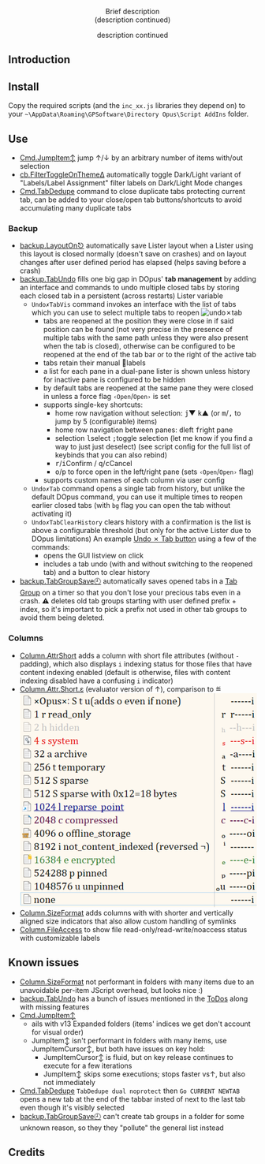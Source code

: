 <p align="center">
Brief description
<br>
(description continued)
</p>

<p align="center">  
description continued
</p>


## Introduction

## Install

Copy the required scripts (and the `inc_xx.js` libraries they depend on) to your `~\AppData\Roaming\GPSoftware\Directory Opus\Script AddIns` folder.

## Use

- [Cmd.JumpItem↕](./Cmd.JumpItem↕.js) jump ↑/↓ by an arbitrary number of items with/out selection
- [cb.FilterToggleOnThemeΔ](./cb.FilterToggleOnThemeΔ.js) automatically toggle Dark/Light variant of "Labels/Label Assignment" filter labels on Dark/Light Mode changes
- [Cmd.TabDedupe](Cmd.TabDedupe) command to close duplicate tabs protecting current tab, can be added to your close/open tab buttons/shortcuts to avoid accumulating many duplicate tabs

### Backup
- [backup.LayoutOn⎋](./backup.LayoutOn⎋.js) automatically save Lister layout when a Lister using this layout is closed normally (doesn't save on crashes) and on layout changes after user defined period has elapsed (helps saving before a crash)
- [backup.TabUndo](./backup.TabUndo.js) fills one big gap in DOpus' **tab management** by adding an interface and commands to undo multiple closed tabs by storing each closed tab in a persistent (across restarts) Lister variable
  - `Undo✗TabVis` command invokes an interface with the list of tabs which you can use to select multiple tabs to reopen
    ![undo✗tab](./img/undo✗tab.png)
    - tabs are reopened at the position they were close in if said position can be found (not very precise in the presence of multiple tabs with the same path unless they were also present when the tab is closed), otherwise can be configured to be reopened at the end of the tab bar or to the right of the active tab
    - tabs retain their manual 🔖labels
    - a list for each pane in a dual-pane lister is shown unless history for inactive pane is configured to be hidden
    - by default tabs are reopened at the same pane they were closed in unless a force flag `‹Open`/`Open›` is set
    - supports single-key shortcuts:
      - home row navigation without selection: <kbd>j</kbd>▼ <kbd>k</kbd>▲ (or <kbd>m</kbd>/<kbd>,</kbd> to jump by 5 (configurable) items)
      - home row navigation between panes: <kbd>d</kbd>left <kbd>f</kbd>right pane
      - selection <kbd>l</kbd>select <kbd>;</kbd>toggle selection (let me know if you find a way to just just deselect) (see script config for the full list of keybinds that you can also rebind)
      - <kbd>r</kbd>/<kbd>i</kbd>Confirm / <kbd>q</kbd>/<kbd>c</kbd>Cancel
      - <kbd>o</kbd>/<kbd>p</kbd> to force open in the left/right pane (sets `‹Open`/`Open›` flag)
    - supports custom names of each column via user config
  - `Undo✗Tab` command opens a single tab from history, but unlike the default DOpus command, you can use it multiple times to reopen earlier closed tabs (with `bg` flag you can open the tab without activating it)
  - `Undo✗TabClearHistory` clears history with a confirmation is the list is above a configurable threshold (but only for the active Lister due to DOpus limitations)
  An example [Undo ✗ Tab button](<./Undo ✗ Tab.dcf>) using a few of the commands:
    - opens the GUI listview on click
    - includes a tab undo (with and without switching to the reopened tab) and a button to clear history
- [backup.TabGroupSave🕘](./backup.TabGroupSave🕘.js) automatically saves opened tabs in a [Tab Group](https://docs.dopus.com/doku.php?id=basic_concepts:the_lister:tabs:tab_groups) on a timer so that you don't lose your precious tabs even in a crash. ⚠ deletes old tab groups starting with user defined prefix + index, so it's important to pick a prefix not used in other tab groups to avoid them being deleted.

### Columns
- [Column.AttrShort](./Column.AttrShort.js) adds a column with short file attributes (without `-` padding), which also displays `i` indexing status for those files that have content indexing enabled (default is otherwise, files with content indexing disabled have a confusing `i` indicator)
- [Column.Attr.Short.ε](./Evaluator/Column.Attr.Short.xml) (evaluator version of ↑), comparison to ≝
  ![Column.Attr.Short.ε vs ≝](./img/Column.Attr.Short.png)
- [Column.SizeFormat](./Column.SizeFormat.js) adds columns with with shorter and vertically aligned size indicators that also allow custom handling of symlinks
- [Column.FileAccess](./Column.FileAccess.js) to show file read-only/read-write/noaccess status with customizable labels


## Known issues
- [Column.SizeFormat](./Column.SizeFormat.js) not performant in folders with many items due to an unavoidable per-item JScript overhead, but looks nice :)
- [backup.TabUndo](./backup.TabUndo.js) has a bunch of issues mentioned in the [ToDos](./ToDos.md) along with missing features
- [Cmd.JumpItem↕](./Cmd.JumpItem↕.js)
  - ails with v13 Expanded folders (items' indices we get don't account for visual order)
  - JumpItem↕ isn't performant in folders with many items, use JumpItemCursor↕, but both have issues on key hold:
    - JumpItemCursor↕ is fluid, but on key release continues to execute for a few iterations
    - JumpItem↕ skips some executions; stops faster vs↑, but also not immediately
- [Cmd.TabDedupe](Cmd.TabDedupe) `TabDedupe dual noprotect` then `Go CURRENT NEWTAB` opens a new tab at the end of the tabbar insted of next to the last tab even though it's visibly selected
- [backup.TabGroupSave🕘](./backup.TabGroupSave🕘.js) can't create tab groups in a folder for some unknown reason, so they they "pollute" the general list instead

## Credits
